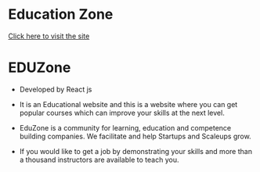 # Education Zone

[Click here to visit the site](https://edu-zone-obaidurx.netlify.app/)

# EDUZone

- Developed by React js

- It is an Educational website and this is a website where you can get popular courses which can improve your skills at the next level.
- EduZone is a community for learning, education and competence building companies. We facilitate and help Startups and Scaleups grow.
- If you would like to get a job by demonstrating your skills and more than a thousand instructors are available to teach you.
